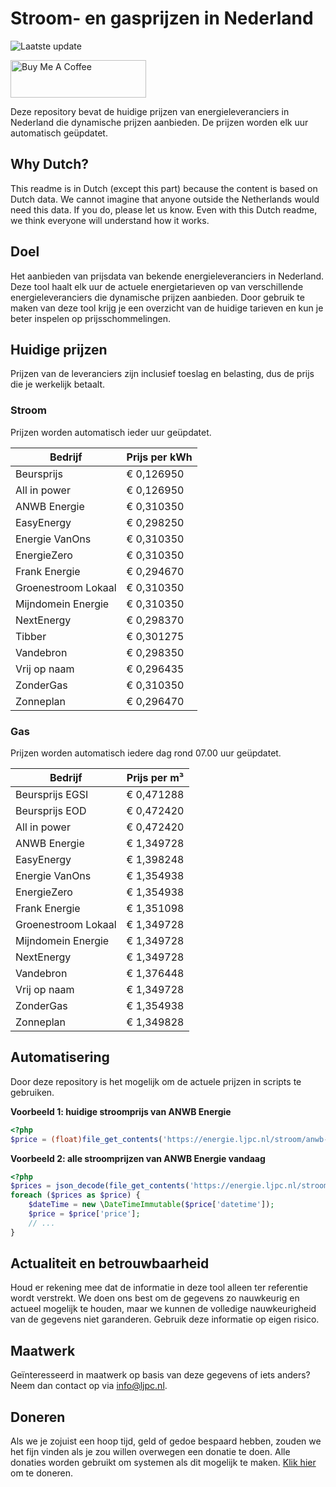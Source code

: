 # Stroom- en gasprijzen in Nederland

![Laatste update](https://img.shields.io/badge/laatste%20update-2025--01--29%2007%3A00%20CET-brightgreen)

<a href="https://www.buymeacoffee.com/Lars-" target="_blank"><img src="https://cdn.buymeacoffee.com/buttons/v2/default-orange.png" alt="Buy Me A Coffee" height="60" style="height: 60px !important;width: 217px !important;" ></a>

Deze repository bevat de huidige prijzen van energieleveranciers in Nederland die dynamische prijzen aanbieden. De prijzen worden elk uur automatisch geüpdatet.

## Why Dutch?

This readme is in Dutch (except this part) because the content is based on Dutch data. We cannot imagine that anyone outside the Netherlands would need this data. If you do, please let us know. Even with this Dutch readme, we think
everyone will understand how it works.

## Doel

Het aanbieden van prijsdata van bekende energieleveranciers in Nederland. Deze tool haalt elk uur de actuele energietarieven op van verschillende energieleveranciers die dynamische prijzen aanbieden. Door gebruik te maken van deze tool
krijg je een overzicht van de huidige tarieven en kun je beter inspelen op prijsschommelingen.

## Huidige prijzen

Prijzen van de leveranciers zijn inclusief toeslag en belasting, dus de prijs die je werkelijk betaalt.

### Stroom

Prijzen worden automatisch ieder uur geüpdatet.

 Bedrijf | Prijs per kWh 
---------|---------------
Beursprijs | € 0,126950
All in power | € 0,126950
ANWB Energie | € 0,310350
EasyEnergy | € 0,298250
Energie VanOns | € 0,310350
EnergieZero | € 0,310350
Frank Energie | € 0,294670
Groenestroom Lokaal | € 0,310350
Mijndomein Energie | € 0,310350
NextEnergy | € 0,298370
Tibber | € 0,301275
Vandebron | € 0,298350
Vrij op naam | € 0,296435
ZonderGas | € 0,310350
Zonneplan | € 0,296470


### Gas

Prijzen worden automatisch iedere dag rond 07.00 uur geüpdatet.

 Bedrijf | Prijs per m³ 
---------|--------------
Beursprijs EGSI | € 0,471288
Beursprijs EOD | € 0,472420
All in power | € 0,472420
ANWB Energie | € 1,349728
EasyEnergy | € 1,398248
Energie VanOns | € 1,354938
EnergieZero | € 1,354938
Frank Energie | € 1,351098
Groenestroom Lokaal | € 1,349728
Mijndomein Energie | € 1,349728
NextEnergy | € 1,349728
Vandebron | € 1,376448
Vrij op naam | € 1,349728
ZonderGas | € 1,354938
Zonneplan | € 1,349828


## Automatisering

Door deze repository is het mogelijk om de actuele prijzen in scripts te gebruiken.

**Voorbeeld 1: huidige stroomprijs van ANWB Energie**

```php
<?php
$price = (float)file_get_contents('https://energie.ljpc.nl/stroom/anwb-energie-nu.txt');

```

**Voorbeeld 2: alle stroomprijzen van ANWB Energie vandaag**

```php
<?php
$prices = json_decode(file_get_contents('https://energie.ljpc.nl/stroom/all-in-power-vandaag.json'),true);
foreach ($prices as $price) {
    $dateTime = new \DateTimeImmutable($price['datetime']);
    $price = $price['price'];
    // ...
}
```

## Actualiteit en betrouwbaarheid

Houd er rekening mee dat de informatie in deze tool alleen ter referentie wordt verstrekt. We doen ons best om de gegevens zo nauwkeurig en actueel mogelijk te houden, maar we kunnen de volledige nauwkeurigheid van de gegevens niet
garanderen. Gebruik deze informatie op eigen risico.

## Maatwerk

Geïnteresseerd in maatwerk op basis van deze gegevens of iets anders? Neem dan contact op
via [info@ljpc.nl](mailto:info@ljpc.nl?subject=Energie%20prijzen).

## Doneren

Als we je zojuist een hoop tijd, geld of gedoe bespaard hebben, zouden we het fijn vinden als je zou willen overwegen een
donatie te doen. Alle donaties worden gebruikt om systemen als dit mogelijk te
maken. [Klik hier](https://www.buymeacoffee.com/Lars-) om te doneren.
